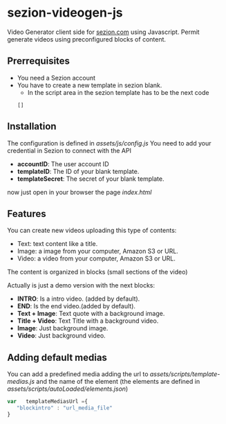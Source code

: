 # sezion-videogen-js
Video Generator client side for [sezion.com](https://www.sezion.com) using Javascript.
Permit generate videos using preconfigured blocks of content.


## Prerrequisites

- You need a Sezion account
- You have to create a new template in sezion blank.
   - In the script area in the sezion template has to be the next code
   ```
   []
   ```

## Installation
The configuration is defined in _assets/js/config.js_ 
You need to add your credential in Sezion to connect with the API
- **accountID**: The user account ID 
- **templateID**: The ID of your blank template.
- **templateSecret**: The secret of your blank template.

now just open in your browser the page _index.html_


## Features

You can create new videos uploading this type of contents:
- Text: text content like a title.
- Image: a image from your computer, Amazon S3 or URL.
- Video: a video from your computer, Amazon S3 or URL.

The content is organized in blocks (small sections of the video)

Actually is just a demo version with the next blocks:

- **INTRO**: Is a intro video. (added by default). 
- **END**: Is the end video.(added by default).
- **Text + Image**: Text quote with a background image.
- **Title + Video**: Text Title with a background video.
- **Image**: Just background image.
- **Video**: Just background video.
 

## Adding default medias

 You can add a predefined media adding the url to _assets/scripts/template-medias.js_ 
 and the name of the element (the elements are defined in _assets/scripts/autoLoaded/elements.json_)
    
 ```javascript
 var   templateMediasUrl ={
    "blockintro" : "url_media_file"
}
```
